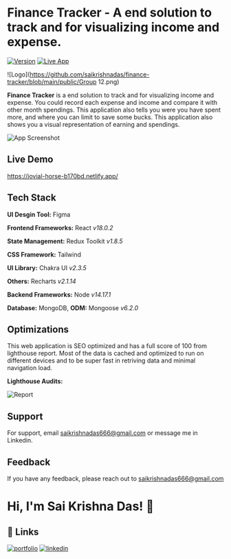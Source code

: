 # Finance Tracker - A end solution to track and for visualizing income and expense.

[![Version](https://img.shields.io/badge/version-1.0.0-green)](https://github.com/saikrishnadas/finance-tracker)
[![Live App](https://img.shields.io/badge/demo-online-green)](https://jovial-horse-b170bd.netlify.app/)

![Logo](https://github.com/saikrishnadas/finance-tracker/blob/main/public/Group 12.png)

**Finance Tracker** is a end solution to track and for visualizing income and expense.
You could record each expense and income and compare it with other month spendings. This application also tells you 
were you have spent more, and where you can limit to save some bucks.
This application also shows you a visual representation of earning and spendings.

![App Screenshot](https://thestobookimages.s3.ap-south-1.amazonaws.com/frame.png)

## Live Demo

https://jovial-horse-b170bd.netlify.app/

## Tech Stack

**UI Desgin Tool:** Figma

**Frontend Frameworks:** React _v18.0.2_

**State Management:** Redux Toolkit _v1.8.5_

**CSS Framework:** Tailwind

**UI Library:** Chakra UI _v2.3.5_

**Others:** Recharts _v2.1.14_

**Backend Frameworks:** Node _v14.17.1_

**Database:** MongoDB, **ODM:** Mongoose _v6.2.0_

## Optimizations

This web application is SEO optimized and has a full score of 100 from lighthouse report.
Most of the data is cached and optimized to run on different devices and to be super fast in retriving data and minimal navigation load.

**Lighthouse Audits:**

![Report](https://thestobookimages.s3.ap-south-1.amazonaws.com/Screenshot+2022-02-28+at+1.14.20+PM.png)

## Support

For support, email saikrishnadas666@gmail.com or message me in Linkedin.

## Feedback

If you have any feedback, please reach out to saikrishnadas666@gmail.com

# Hi, I'm Sai Krishna Das! 👋

## 🔗 Links

[![portfolio](https://img.shields.io/badge/my_portfolio-000?style=for-the-badge&logo=ko-fi&logoColor=white)](https://saikrishnadas.com/)
[![linkedin](https://img.shields.io/badge/linkedin-0A66C2?style=for-the-badge&logo=linkedin&logoColor=white)](https://www.linkedin.com/in/sai-krishna-das/)
